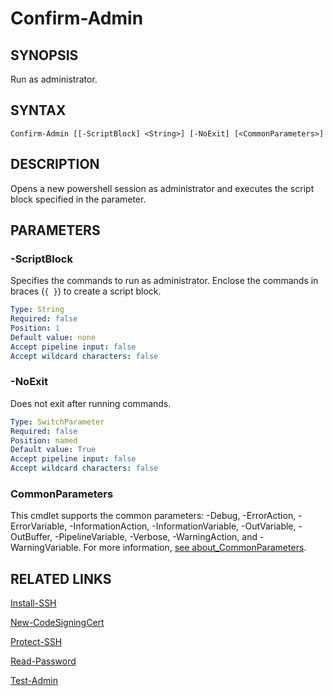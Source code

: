 # Confirm-Admin

## SYNOPSIS
Run as administrator.

## SYNTAX
```
Confirm-Admin [[-ScriptBlock] <String>] [-NoExit] [<CommonParameters>]
```

## DESCRIPTION
Opens a new powershell session as administrator and executes the script block specified in the parameter.
## PARAMETERS

### -ScriptBlock
Specifies the commands to run as administrator. Enclose the commands in braces (``{ }``) to create a script block.
```yaml
Type: String
Required: false
Position: 1
Default value: none
Accept pipeline input: false
Accept wildcard characters: false
```

### -NoExit
Does not exit after running commands.
```yaml
Type: SwitchParameter
Required: false
Position: named
Default value: True
Accept pipeline input: false
Accept wildcard characters: false
```
### CommonParameters
This cmdlet supports the common parameters: -Debug, -ErrorAction, -ErrorVariable, -InformationAction, -InformationVariable, -OutVariable, -OutBuffer, -PipelineVariable, -Verbose, -WarningAction, and -WarningVariable. For more information, [see about_CommonParameters](https://docs.microsoft.com/pl-pl/powershell/module/microsoft.powershell.core/about/about_commonparameters).

## RELATED LINKS
[Install-SSH](Install-SSH.md)

[New-CodeSigningCert](New-CodeSigningCert.md)

[Protect-SSH](Protect-SSH.md)

[Read-Password](Read-Password.md)

[Test-Admin](Test-Admin.md)


